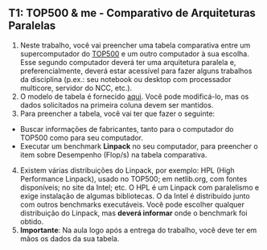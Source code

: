 T1: TOP500 & me - Comparativo de Arquiteturas Paralelas
-------------------------------------------------------

1. Neste trabalho, você vai preencher uma tabela comparativa entre um supercomputador do [TOP500](http://top500.org) e um outro computador à sua escolha. Esse segundo computador deverá ter uma arquitetura paralela e, preferencialmente, deverá estar acessível para fazer alguns trabalhos da disciplina (p.ex.: seu notebook ou desktop com processador multicore, servidor do NCC, etc.).
2. O modelo de tabela é fornecido [aqui](Entrega.md). Você pode modificá-lo, mas os dados solicitados na primeira coluna devem ser mantidos. 
3. Para preencher a tabela, você vai ter que fazer o seguinte:
  - Buscar informações de fabricantes, tanto para o computador do TOP500 como para seu computador.
  - Executar um benchmark **Linpack** no seu computador, para preencher o item sobre Desempenho (Flop/s) na tabela comparativa.
4. Existem várias distribuições do Linpack, por exemplo: HPL (High Performance Linpack), usado no TOP500; em netlib.org, com fontes disponíveis; no site da Intel; etc. O HPL é um Linpack com paralelismo e exige instalação de algumas bibliotecas. O da Intel é distribuído junto com outros benchmarks executáveis. Você pode escolher qualquer distribuição do Linpack, mas **deverá informar** onde o benchmark foi obtido.
5. **Importante**: Na aula logo após a entrega do trabalho, você deve ter em mãos os dados da sua tabela.
